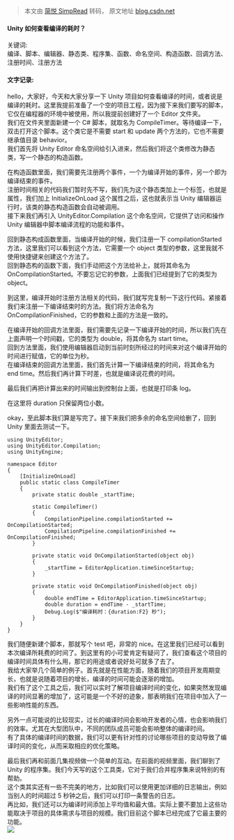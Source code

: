 > 本文由 [简悦 SimpRead](http://ksria.com/simpread/) 转码， 原文地址 [blog.csdn.net](https://blog.csdn.net/qq_34035956/article/details/134268540?spm=1001.2014.3001.5502)

#### Unity 如何查看编译的耗时？

关键词:  
编译、脚本、编辑器、静态类、程序集、函数、命名空间、构造函数、回调方法、注册时间、注册方法

#### 文字记录:

hello，大家好，今天和大家分享一下 Unity 项目如何查看编译的时间，或者说是编译的耗时。这里我提前准备了一个空的项目工程，因为接下来我们要写的脚本，它仅在编程器的环境中被使用，所以我提前创建好了一个 Editor 文件夹。  
我们在文件夹里面新建一个 C# 脚本，就取名为 CompileTimer。等待编译一下，双击打开这个脚本。这个类它是不需要 start 和 update 两个方法的，它也不需要继承值目录 behavior。  
我们首先将 Unity Editor 命名空间给引入进来，然后我们将这个类修改为静态类，写一个静态的构造函数。

在构造函数里面，我们需要先注册两个事件，一个为编译开始的事件，另一个即为编译结束的事件。  
注册时间相关的代码我们暂时先不写，我们先为这个静态类加上一个标签，也就是属性，我们加上 InitializeOnLoad 这个属性之后，这也就表示当 Unity 编辑器运行时，该类的静态构造函数会自动被调用。  
接下来我们再引入 UnityEditor.Compilation 这个命名空间，它提供了访问和操作 Unity 编辑器中脚本编译流程的功能和事件。

回到静态构成函数里面，当编译开始的时候，我们注册一下 compilationStarted 方法，这里我们可以看到这个方法，它需要一个 object 类型的参数，这里我就不使用快捷键来创建这个方法了。  
回到静态构的函数下面，我们手动把这个方法给补上，就将其命名为 OnCompilationStarted。不要忘记它的参数，上面我们已经提到了它的类型为 object。

到这里，编译开始时注册方法相关的代码，我们就写完复制一下这行代码。紧接着我们来注册一下编译结束时的方法。我们将方法命名为 OnCompilationFinished，它的参数和上面的方法是一致的。

在编译开始的回调方法里面，我们需要先记录一下编译开始的时间，所以我们先在上面声明一个时间戳，它的类型为 double，将其命名为 start time。  
回到方法里面，我们使用编辑器启动到当前时刻所经过的时间来对这个编译开始的时间进行赋值，它的单位为秒。  
在编译结束的回调方法里面，我们首先计算一下编译结束的时间，将其命名为 end time。然后我们再计算下时差，也就是编译说花费的时间。

最后我们再把计算出来的时间输出到控制台上面，也就是打印条 log。

在这里将 duration 只保留两位小数。

okay，至此脚本我们算是写完了。接下来我们把多余的命名空间给删了，回到 Unity 里面去测试一下。

```
using UnityEditor;
using UnityEditor.Compilation;
using UnityEngine;

namespace Editor
{
    [InitializeOnLoad]
    public static class CompileTimer
    {
        private static double _startTime;
        
        static CompileTimer()
        {
            CompilationPipeline.compilationStarted += OnCompilationStarted;
            CompilationPipeline.compilationFinished += OnCompilationFinished;
        }

        private static void OnCompilationStarted(object obj)
        {
            _startTime = EditorApplication.timeSinceStartup;
        }

        private static void OnCompilationFinished(object obj)
        {
            double endTime = EditorApplication.timeSinceStartup;
            double duration = endTime - _startTime;
            Debug.Log($"编译耗时：{duration:F2} 秒");
        }
    }
}
```

我们随便新建个脚本，那就写个 test 吧，非常的 nice。在这里我们已经可以看到本次编译所耗费的时间了。到这里有的小可爱肯定有疑问了，我们查看这个项目的编译时间具体有什么用，那它的用途或者说好处可就多了去了。  
我给大家举几个简单的例子。首先就是在性能方面，随着我们的项目开发周期变长，也就是说随着项目的增长，编译的时间可能会逐渐的增加。  
我们有了这个工具之后，我们可以实时了解项目编译时间的变化，如果突然发现编译的时间显著的增加了，这可能是一个不好的迹象，那表明我们在项目中加入了一些影响性能的东西。

另外一点可能说的比较现实，过长的编译时间会影响开发者的心情，也会影响我们的效率。尤其在大型团队中，不同的团队成员可能会影响整体的编译时间。  
有了具体的编译时间的数据，我们可以更有针对性的讨论哪些项目的变动导致了编译时间的变化，从而采取相应的优化策略。

最后我们再和前面几集视频做一个简单的互动。在前面的视频里面，我们聊到了 Unity 的程序集。我们今天写的这个工具类，它对于我们合并程序集来说特别的有帮助。  
这个类其实还有一些不完美的地方，比如我们可以使用更加详细的日志输出，例如当别人的时间超过 5 秒钟之后，我们可以打印一条警告的日志。  
再比如，我们还可以为编译时间添加上平均值和最大值。实际上要不要加上这些功能取决于项目的具体需求与项目的规模。我们目前这个脚本已经完成了它最主要的功能。  
![](https://img-blog.csdnimg.cn/4d200d70a0a24f328481130ad2dba246.png)